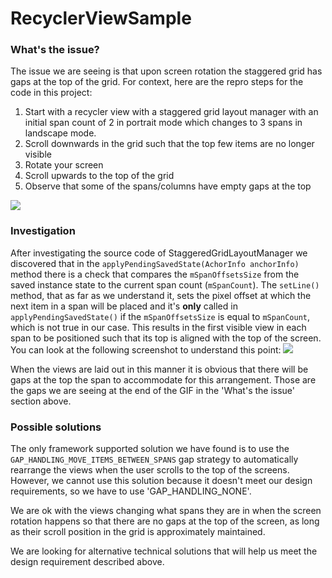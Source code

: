 # RecyclerViewSample

### What's the issue?
The issue we are seeing is that upon screen rotation the staggered grid has gaps at the top of the grid. For context, here are the repro steps for the code in this project:
1. Start with a recycler view with a staggered grid layout manager with an initial span count of 2 in portrait mode which changes to 3 spans in landscape mode. 
2. Scroll downwards in the grid such that the top few items are no longer visible 
3. Rotate your screen
4. Scroll upwards to the top of the grid
5. Observe that some of the spans/columns have empty gaps at the top

![](http://i.imgur.com/dIG7RH9.gif)

### Investigation
After investigating the source code of StaggeredGridLayoutManager we discovered that in the `applyPendingSavedState(AchorInfo anchorInfo)` method there is a check that compares the `mSpanOffsetsSize` from the saved instance state to the current span count (`mSpanCount`). The `setLine()` method, that as far as we understand it, sets the pixel offset at which the next item in a span will be placed and it's **only** called in `applyPendingSavedState()` if the `mSpanOffsetsSize` is equal to `mSpanCount`, which is not true in our case. This results in the first visible view in each span to be positioned such that its top is aligned with the top of the screen. You can look at the following screenshot to understand this point:
![](http://i.imgur.com/mbxKqmt.png)

When the views are laid out in this manner it is obvious that there will be gaps at the top the span to accommodate for this arrangement. Those are the gaps we are seeing at the end of the GIF in the 'What's the issue' section above.

### Possible solutions
The only framework supported solution we have found is to use the `GAP_HANDLING_MOVE_ITEMS_BETWEEN_SPANS` gap strategy to automatically rearrange the views when the user scrolls to the top of the screens. However, we cannot use this solution because it doesn't meet our design requirements, so we have to use 'GAP_HANDLING_NONE'. 

We are ok with the views changing what spans they are in when the screen rotation happens so that there are no gaps at the top of the screen, as long as their scroll position in the grid is approximately maintained.

We are looking for alternative technical solutions that will help us meet the design requirement described above.